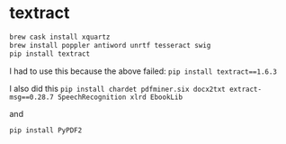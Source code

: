 # textract
```bash
brew cask install xquartz
brew install poppler antiword unrtf tesseract swig
pip install textract
```

I had to use this because the above failed:
`pip install textract==1.6.3`

I also did this
`pip install chardet pdfminer.six docx2txt extract-msg==0.28.7 SpeechRecognition xlrd EbookLib`

and 

`pip install PyPDF2`
